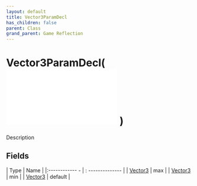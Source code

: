 ```yaml
---
layout: default
title: Vector3ParamDecl
has_children: false
parent: Class
grand_parent: Game Reflection
---
```

# Vector3ParamDecl( ![ ParamDecl ](game-reflection/classes/param_decl.md) )
Description 

## Fields
| Type | Name |
|:------------ - | : -------------- |
| [Vector3](game-reflection/classes/vector3.md) | max |
| [Vector3](game-reflection/classes/vector3.md) | min |
| [Vector3](game-reflection/classes/vector3.md) | default |
